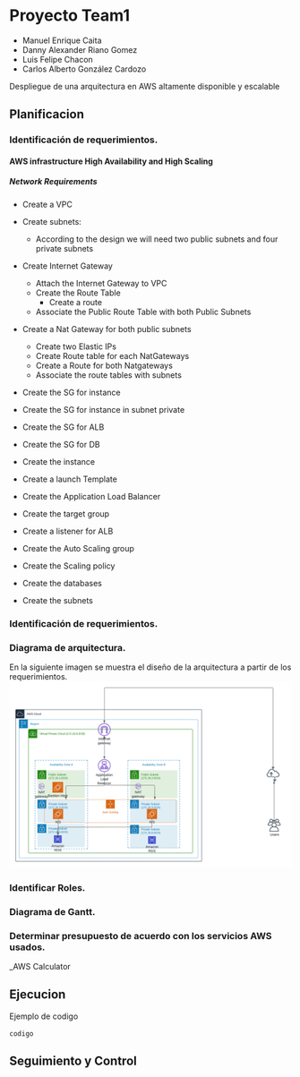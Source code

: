 # Proyecto Team1

- Manuel Enrique Caita				
- Danny Alexander Riano Gomez				
- Luis Felipe Chacon				
- Carlos Alberto González Cardozo				

Despliegue de una arquitectura en AWS altamente disponible y escalable

## Planificacion

### Identificación de requerimientos.

#### AWS infrastructure High Availability and High Scaling
##### Network Requirements
* Create a VPC
* Create subnets:
  - According to the design we will need two public subnets and four private subnets
* Create Internet Gateway
  - Attach the Internet Gateway to VPC
  - Create the Route Table
    - Create a route
  - Associate the Public Route Table with both Public Subnets
* Create a Nat Gateway for both public subnets
  - Create two Elastic IPs
  - Create Route table for each NatGateways
  - Create a Route for both Natgateways
  - Associate the route tables with subnets


* Create the SG for instance
* Create the SG for instance in subnet private
* Create the SG for ALB
* Create the SG for DB
* Create the instance
* Create a launch Template
* Create the Application Load Balancer
* Create the target group
* Create a listener for ALB
* Create the Auto Scaling group
* Create the Scaling policy
* Create the databases
* Create the subnets





### Identificación de requerimientos.

### Diagrama de arquitectura.
En la siguiente imagen se muestra el diseño de la arquitectura a partir de los requerimientos.
![arquitectura](img/Arquitectura.png)
  
### Identificar Roles.
### Diagrama de Gantt.
### Determinar presupuesto de acuerdo con los servicios AWS usados.
_AWS Calculator

## Ejecucion
Ejemplo de codigo
```
codigo
```

## Seguimiento y Control
